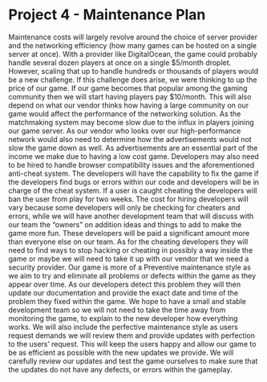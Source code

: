 # Project 4 - Maintenance Plan 

Maintenance costs will largely revolve around the choice of server provider and the networking efficiency (how many games can be hosted on a single server at once). With a provider like DigitalOcean, the game could probably handle several dozen players at once on a single $5/month droplet. However, scaling that up to handle hundreds or thousands of players would be a new challenge. If this challenge does arise, we were thinking to up the price of our game. If our game becomes that popular among the gaming community then we will start having players pay $10/month. This will also depend on what our vendor thinks how having a large community on our game would affect the performance of the networking solution. As the matchmaking system may become slow due to the influx in players joining our game server. As our vendor who looks over our high-performance network would also need to determine how the advertisements would not slow the game down as well. As advertisements are an essential part of the income we make due to having a low cost game. Developers may also need to be hired to handle browser compatibility issues and the aforementioned anti-cheat system. The developers will have the capability to fix the game if the developers find bugs or errors within our code and developers will be in charge of the cheat system. If a user is caught cheating the developers will ban the user from play for two weeks. The cost for hiring developers will vary because some developers will only be checking for cheaters and errors, while we will have another development team that will discuss with our team the “owners” on addition ideas and things to add to make the game more fun. These developers will be paid a significant amount more than everyone else on our team. As for the cheating developers they will need to find ways to stop hacking or cheating in possibly a way inside the game or maybe we will need to take it up with our vendor that we need a security provider. Our game is more of a Preventive maintenance style as we aim to try and eliminate all problems or defects within the game as they appear over time. As our developers detect this problem they will then update our documentation and provide the exact date and time of the problem they fixed within the game. We hope to have a small and stable development team so we will not need to take the time away from monitoring the game, to explain to the new developer how everything works. We will also include the perfective maintenance style as users request demands we will review them and provide updates with perfection to the users’ request. This will keep the users happy and allow our game to be as efficient as possible with the new updates we provide. We will carefully review our updates and test the game ourselves to make sure that the updates do not have any defects, or errors within the gameplay. 
